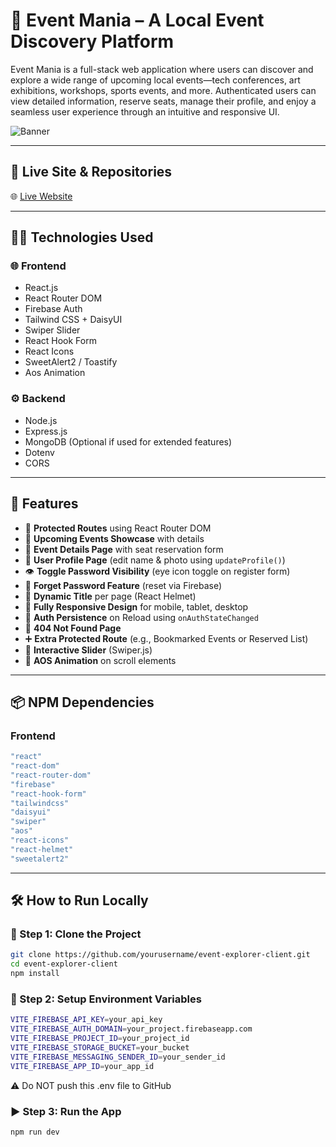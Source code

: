 # 🎉 Event Mania – A Local Event Discovery Platform

Event Mania is a full-stack web application where users can discover and explore a wide range of upcoming local events—tech conferences, art exhibitions, workshops, sports events, and more. Authenticated users can view detailed information, reserve seats, manage their profile, and enjoy a seamless user experience through an intuitive and responsive UI.

![Banner](https://i.ibb.co/q3nDHz93/Screenshot-2025-06-25-133104.png) <!-- Replace with your actual banner screenshot -->

---

## 🔗 Live Site & Repositories

🌐 [Live Website](https://assignment-9-bc372.web.app/)

---

## 🧑‍💻 Technologies Used

### 🌐 Frontend

- React.js
- React Router DOM
- Firebase Auth
- Tailwind CSS + DaisyUI
- Swiper Slider
- React Hook Form
- React Icons
- SweetAlert2 / Toastify
- Aos Animation

### ⚙️ Backend

- Node.js
- Express.js
- MongoDB (Optional if used for extended features)
- Dotenv
- CORS

---

## 🚀 Features

- 👤 **Protected Routes** using React Router DOM
- 📅 **Upcoming Events Showcase** with details
- 📝 **Event Details Page** with seat reservation form
- 📄 **User Profile Page** (edit name & photo using `updateProfile()`)
- 👁️ **Toggle Password Visibility** (eye icon toggle on register form)
- 📧 **Forget Password Feature** (reset via Firebase)
- 🧭 **Dynamic Title** per page (React Helmet)
- 🌙 **Fully Responsive Design** for mobile, tablet, desktop
- 🔄 **Auth Persistence** on Reload using `onAuthStateChanged`
- 🧾 **404 Not Found Page**
- ➕ **Extra Protected Route** (e.g., Bookmarked Events or Reserved List)
- 🎠 **Interactive Slider** (Swiper.js)
- 🎨 **AOS Animation** on scroll elements

---

## 📦 NPM Dependencies

### Frontend

```bash
"react"
"react-dom"
"react-router-dom"
"firebase"
"react-hook-form"
"tailwindcss"
"daisyui"
"swiper"
"aos"
"react-icons"
"react-helmet"
"sweetalert2"
```

---

## 🛠️ How to Run Locally

### 🔽 Step 1: Clone the Project

```bash
git clone https://github.com/yourusername/event-explorer-client.git
cd event-explorer-client
npm install
```

### 🔐 Step 2: Setup Environment Variables

```bash
VITE_FIREBASE_API_KEY=your_api_key
VITE_FIREBASE_AUTH_DOMAIN=your_project.firebaseapp.com
VITE_FIREBASE_PROJECT_ID=your_project_id
VITE_FIREBASE_STORAGE_BUCKET=your_bucket
VITE_FIREBASE_MESSAGING_SENDER_ID=your_sender_id
VITE_FIREBASE_APP_ID=your_app_id
```

⚠️ Do NOT push this .env file to GitHub

### ▶️ Step 3: Run the App

```
npm run dev
```
